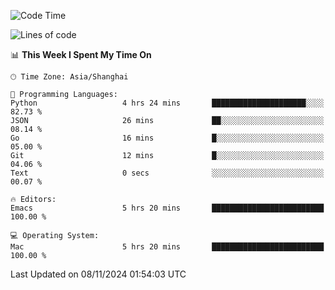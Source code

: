 <!--START_SECTION:waka-->
![Code Time](http://img.shields.io/badge/Code%20Time-2%2C270%20hrs%2034%20mins-blue)

![Lines of code](https://img.shields.io/badge/From%20Hello%20World%20I%27ve%20Written-308.1%20thousand%20lines%20of%20code-blue)

📊 **This Week I Spent My Time On** 

```text
🕑︎ Time Zone: Asia/Shanghai

💬 Programming Languages: 
Python                   4 hrs 24 mins       █████████████████████░░░░   82.73 % 
JSON                     26 mins             ██░░░░░░░░░░░░░░░░░░░░░░░   08.14 % 
Go                       16 mins             █░░░░░░░░░░░░░░░░░░░░░░░░   05.00 % 
Git                      12 mins             █░░░░░░░░░░░░░░░░░░░░░░░░   04.06 % 
Text                     0 secs              ░░░░░░░░░░░░░░░░░░░░░░░░░   00.07 % 

🔥 Editors: 
Emacs                    5 hrs 20 mins       █████████████████████████   100.00 % 

💻 Operating System: 
Mac                      5 hrs 20 mins       █████████████████████████   100.00 % 
```


 Last Updated on 08/11/2024 01:54:03 UTC
<!--END_SECTION:waka-->
